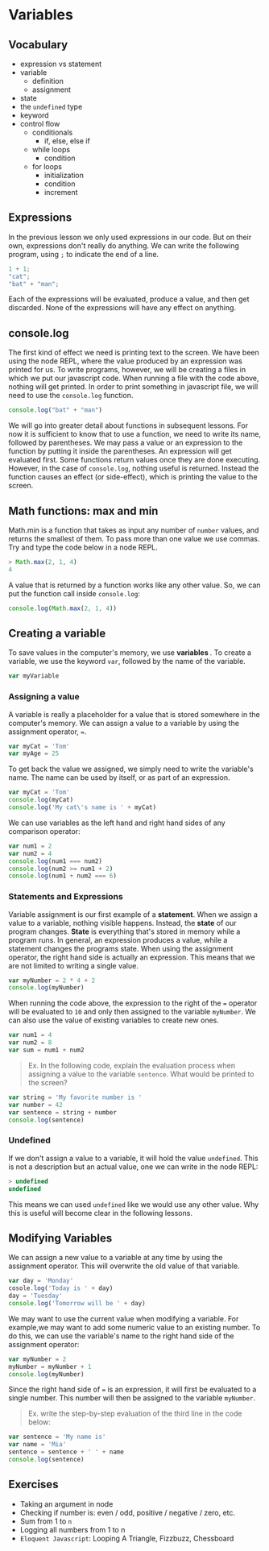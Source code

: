 # Variables

## Vocabulary

* expression vs statement
* variable
  * definition
  * assignment
* state
* the `undefined` type
* keyword
* control flow
  * conditionals
    * if, else, else if
  * while loops
    * condition
  * for loops
    * initialization
    * condition
    * increment

## Expressions

In the previous lesson we only used expressions in our code. But on their own, expressions don't really do anything. We can write the following program, using `;` to indicate the end of a line.

```js
1 + 1;
"cat";
"bat" + "man";
```

Each of the expressions will be evaluated, produce a value, and then get discarded. None of the expressions will have any effect on anything.

## console.log

The first kind of effect we need is printing text to the screen. We have been using the node REPL, where the value produced by an expression was printed for us. To write programs, however, we will be creating a files in which we put our javascript code. When running a file with the code above, nothing will get printed. In order to print something in javascript file, we will need to use the `console.log` function.

```js
console.log("bat" + "man")
```

We will go into greater detail about functions in subsequent lessons. For now it is sufficient to know that to use a function, we need to write its name, followed by parentheses. We may pass a value or an expression to the function by putting it inside the parentheses. An expression will get evaluated first. Some functions return values once they are done executing. However, in the case of `console.log`, nothing useful is returned. Instead the function causes an effect (or side-effect), which is printing the value to the screen.

## Math functions: max and min

Math.min is a function that takes as input any number of `number` values, and returns the smallest of them. To pass more than one value we use commas. Try and type the code below in a node REPL.

```js
> Math.max(2, 1, 4)
4
```

A value that is returned by a function works like any other value. So, we can put the function call inside `console.log`:

```js
console.log(Math.max(2, 1, 4))
```

## Creating a variable

To save values in the computer's memory, we use <b> variables </b>. To create a variable, we use the keyword `var`, followed by the name of the variable.

```js
var myVariable
```

### Assigning a value

A variable is really a placeholder for a value that is stored somewhere in the computer's memory. We can assign a value to a variable by using the assignment operator, `=`.

```js
var myCat = 'Tom'
var myAge = 25
```

To get back the value we assigned, we simply need to write the variable's name. The name can be used by itself, or as part of an expression.

```js
var myCat = 'Tom'
console.log(myCat)
console.log('My cat\'s name is ' + myCat)
```

We can use variables as the left hand and right hand sides of any comparison operator:

```js
var num1 = 2
var num2 = 4
console.log(num1 === num2)
console.log(num2 >= num1 + 2)
console.log(num1 + num2 === 6)
```

### Statements and Expressions

Variable assignment is our first example of a <b>statement</b>. When we assign a value to a variable, nothing visible happens. Instead, the <b>state</b> of our program changes. <b>State</b> is everything that's stored in memory while a program runs. In general, an expression produces a value, while a statement changes the programs state. When using the assignment operator, the right hand side is actually an expression. This means that we are not limited to writing a single value.

```js
var myNumber = 2 * 4 + 2
console.log(myNumber)
```

When running the code above, the expression to the right of the `=` operator will be evaluated to `10` and only then assigned to the variable `myNumber`. We can also use the value of existing variables to create new ones.

```js
var num1 = 4
var num2 = 8
var sum = num1 + num2
```

> Ex. In the following code, explain the evaluation process when assigning a value to the variable `sentence`. What would be printed to the screen?

```js
var string = 'My favorite number is '
var number = 42
var sentence = string + number
console.log(sentence)
```

### Undefined

If we don't assign a value to a variable, it will hold the value `undefined`. This is not a description but an actual value, one we can write in the node REPL:

```js
> undefined
undefined
```

This means we can used `undefined` like we would use any other value. Why this is useful will become clear in the following lessons.

## Modifying Variables

We can assign a new value to a variable at any time by using the assignment operator. This will overwrite the old value of that variable.

```js
var day = 'Monday'
cosole.log('Today is ' + day)
day = 'Tuesday'
console.log('Tomorrow will be ' + day)
```

We may want to use the current value when modifying a variable. For example,we may want to add some numeric value to an existing number. To do this, we can use the variable's name to the right hand side of the assignment operator:

```js
var myNumber = 2
myNumber = myNumber + 1
console.log(myNumber)
```

Since the right hand side of `=` is an expression, it will first be evaluated to a single number. This number will then be assigned to the variable `myNumber`.

> Ex. write the step-by-step evaluation of the third line in the code below:

```js
var sentence = 'My name is'
var name = 'Mia'
sentence = sentence + ' ' + name
console.log(sentence)
```

## Exercises

* Taking an argument in node
* Checking if number is: even / odd, positive / negative / zero, etc.
* Sum from 1 to `n`
* Logging all numbers from 1 to n
* `Eloquent Javascript`: Looping A Triangle, Fizzbuzz, Chessboard
